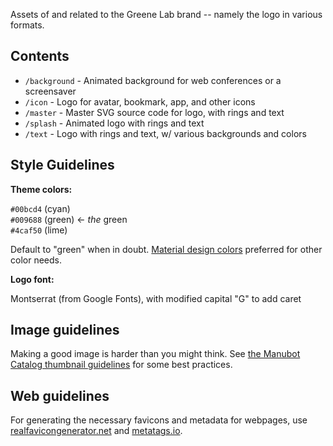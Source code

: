 Assets of and related to the Greene Lab brand -- namely the logo in various formats.

## Contents

- `/background` - Animated background for web conferences or a screensaver
- `/icon` - Logo for avatar, bookmark, app, and other icons
- `/master` - Master SVG source code for logo, with rings and text
- `/splash` - Animated logo with rings and text
- `/text` - Logo with rings and text, w/ various backgrounds and colors

## Style Guidelines

**Theme colors:**

`#00bcd4` (cyan)  
`#009688` (green) ← _the_ green  
`#4caf50` (lime)

Default to "green" when in doubt.
[Material design colors](https://www.materialpalette.com/colors) preferred for other color needs.

**Logo font:**

Montserrat (from Google Fonts), with modified capital "G" to add caret

## Image guidelines

Making a good image is harder than you might think.
See [the Manubot Catalog thumbnail guidelines](https://github.com/manubot/catalog#thumbnail-guidelines) for some best practices.

## Web guidelines

For generating the necessary favicons and metadata for webpages, use [realfavicongenerator.net](https://realfavicongenerator.net/) and [metatags.io](https://metatags.io/).

